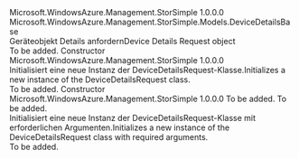 <Type Name="DeviceDetailsRequest" FullName="Microsoft.WindowsAzure.Management.StorSimple.Models.DeviceDetailsRequest">
  <TypeSignature Language="C#" Value="public class DeviceDetailsRequest : Microsoft.WindowsAzure.Management.StorSimple.Models.DeviceDetailsBase" />
  <TypeSignature Language="ILAsm" Value=".class public auto ansi beforefieldinit DeviceDetailsRequest extends Microsoft.WindowsAzure.Management.StorSimple.Models.DeviceDetailsBase" />
  <TypeSignature Language="DocId" Value="T:Microsoft.WindowsAzure.Management.StorSimple.Models.DeviceDetailsRequest" />
  <TypeSignature Language="VB.NET" Value="Public Class DeviceDetailsRequest&#xA;Inherits DeviceDetailsBase" />
  <TypeSignature Language="F#" Value="type DeviceDetailsRequest = class&#xA;    inherit DeviceDetailsBase" />
  <AssemblyInfo>
    <AssemblyName>Microsoft.WindowsAzure.Management.StorSimple</AssemblyName>
    <AssemblyVersion>1.0.0.0</AssemblyVersion>
  </AssemblyInfo>
  <Base>
    <BaseTypeName>Microsoft.WindowsAzure.Management.StorSimple.Models.DeviceDetailsBase</BaseTypeName>
  </Base>
  <Interfaces />
  <Docs>
    <summary>
            <span data-ttu-id="45c05-101">Geräteobjekt Details anfordern</span><span class="sxs-lookup"><span data-stu-id="45c05-101">Device Details Request object</span></span>
            </summary>
    <remarks>To be added.</remarks>
  </Docs>
  <Members>
    <Member MemberName=".ctor">
      <MemberSignature Language="C#" Value="public DeviceDetailsRequest ();" />
      <MemberSignature Language="ILAsm" Value=".method public hidebysig specialname rtspecialname instance void .ctor() cil managed" />
      <MemberSignature Language="DocId" Value="M:Microsoft.WindowsAzure.Management.StorSimple.Models.DeviceDetailsRequest.#ctor" />
      <MemberSignature Language="VB.NET" Value="Public Sub New ()" />
      <MemberType>Constructor</MemberType>
      <AssemblyInfo>
        <AssemblyName>Microsoft.WindowsAzure.Management.StorSimple</AssemblyName>
        <AssemblyVersion>1.0.0.0</AssemblyVersion>
      </AssemblyInfo>
      <Parameters />
      <Docs>
        <summary>
            <span data-ttu-id="45c05-102">Initialisiert eine neue Instanz der DeviceDetailsRequest-Klasse.</span><span class="sxs-lookup"><span data-stu-id="45c05-102">Initializes a new instance of the DeviceDetailsRequest class.</span></span>
            </summary>
        <remarks>To be added.</remarks>
      </Docs>
    </Member>
    <Member MemberName=".ctor">
      <MemberSignature Language="C#" Value="public DeviceDetailsRequest (string name, Microsoft.WindowsAzure.Management.StorSimple.Models.DeviceType type);" />
      <MemberSignature Language="ILAsm" Value=".method public hidebysig specialname rtspecialname instance void .ctor(string name, valuetype Microsoft.WindowsAzure.Management.StorSimple.Models.DeviceType type) cil managed" />
      <MemberSignature Language="DocId" Value="M:Microsoft.WindowsAzure.Management.StorSimple.Models.DeviceDetailsRequest.#ctor(System.String,Microsoft.WindowsAzure.Management.StorSimple.Models.DeviceType)" />
      <MemberSignature Language="VB.NET" Value="Public Sub New (name As String, type As DeviceType)" />
      <MemberSignature Language="F#" Value="new Microsoft.WindowsAzure.Management.StorSimple.Models.DeviceDetailsRequest : string * Microsoft.WindowsAzure.Management.StorSimple.Models.DeviceType -&gt; Microsoft.WindowsAzure.Management.StorSimple.Models.DeviceDetailsRequest" Usage="new Microsoft.WindowsAzure.Management.StorSimple.Models.DeviceDetailsRequest (name, type)" />
      <MemberType>Constructor</MemberType>
      <AssemblyInfo>
        <AssemblyName>Microsoft.WindowsAzure.Management.StorSimple</AssemblyName>
        <AssemblyVersion>1.0.0.0</AssemblyVersion>
      </AssemblyInfo>
      <Parameters>
        <Parameter Name="name" Type="System.String" />
        <Parameter Name="type" Type="Microsoft.WindowsAzure.Management.StorSimple.Models.DeviceType" />
      </Parameters>
      <Docs>
        <param name="name">To be added.</param>
        <param name="type">To be added.</param>
        <summary>
            <span data-ttu-id="45c05-103">Initialisiert eine neue Instanz der DeviceDetailsRequest-Klasse mit erforderlichen Argumenten.</span><span class="sxs-lookup"><span data-stu-id="45c05-103">Initializes a new instance of the DeviceDetailsRequest class with required arguments.</span></span>
            </summary>
        <remarks>To be added.</remarks>
      </Docs>
    </Member>
  </Members>
</Type>